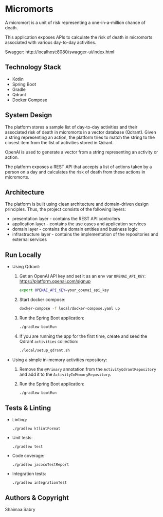 # Micromorts

A micromort is a unit of risk representing a one-in-a-million chance of death.

This application exposes APIs to calculate the risk of death in micromorts associated with various day-to-day activities.

Swagger: http://localhost:8080/swagger-ui/index.html

## Technology Stack

- Kotlin
- Spring Boot
- Gradle
- Qdrant
- Docker Compose

## System Design

The platform stores a sample list of day-to-day activities and their associated risk of death in micromorts in a vector database (Qdrant). Given a string representing an action, the platform tries to match the string to the closest item from the list of activities stored in Qdrant.

OpenAI is used to generate a vector from a string representing an activity or action.

The platform exposes a REST API that accepts a list of actions taken by a person on a day and calculates the risk of death from these actions in micromorts.

## Architecture

The platform is built using clean architecture and domain-driven design principles. Thus, the project consists of the following layers:
* presentation layer - contains the REST API controllers
* application layer - contains the use cases and application services
* domain layer - contains the domain entities and business logic
* infrastructure layer - contains the implementation of the repositories and external services

## Run Locally

* Using Qdrant:

  1. Get an OpenAI API key and set it as an env var `OPENAI_API_KEY`: https://platform.openai.com/signup
     ```bash
     export OPENAI_API_KEY=your_openai_api_key
     ```

  2. Start docker compose:
     ```bash
     docker-compose -f local/docker-compose.yaml up
     ```
   
  3. Run the Spring Boot application:
     ```bash
     ./gradlew bootRun
     ```

  4. If you are running the app for the first time, create and seed the Qdrant `activities` collection:
     ```bash
     ./local/setup_qdrant.sh
     ```
* Using a simple in-memory activities repository:

  1. Remove the `@Primary` annotation from the `ActivityQdrantRepository` and add it to the `ActivityInMemoryRepository`.

  2. Run the Spring Boot application:
     ```bash
     ./gradlew bootRun
     ```
  
## Tests & Linting

* Linting: 
    ```
   ./gradlew ktlintFormat
    ```
  
* Unit tests:
    ```
   ./gradlew test
    ```
  
* Code coverage: 
    ```
   ./gradlew jacocoTestReport
    ```
  
* Integration tests: 
    ```
   ./gradlew integrationTest
    ```

## Authors & Copyright

Shaimaa Sabry
